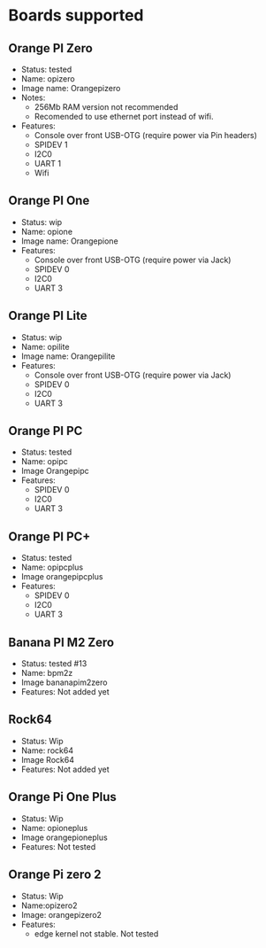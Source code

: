 # Boards supported

## Orange PI Zero 

- Status: tested
- Name: opizero
- Image name: Orangepizero
- Notes:
    -  256Mb RAM version not recommended
    -  Recomended to use ethernet port instead of wifi. 
- Features:
    - Console over front USB-OTG (require power via Pin headers)
    - SPIDEV 1 
    - I2C0
    - UART 1
    - Wifi

## Orange PI One

- Status: wip
- Name: opione
- Image name: Orangepione
- Features:
    - Console over front USB-OTG (require power via Jack)
    - SPIDEV 0 
    - I2C0
    - UART 3


## Orange PI Lite

- Status: wip
- Name: opilite
- Image name: Orangepilite
- Features:
    - Console over front USB-OTG (require power via Jack)
    - SPIDEV 0 
    - I2C0
    - UART 3

## Orange PI PC

- Status: tested
- Name: opipc
- Image Orangepipc
- Features:
    - SPIDEV 0
    - I2C0
    - UART 3

## Orange PI PC+

- Status: tested
- Name: opipcplus
- Image orangepipcplus
- Features:
    - SPIDEV 0
    - I2C0
    - UART 3

## Banana PI M2 Zero

- Status: tested #13
- Name: bpm2z
- Image bananapim2zero
- Features:
    Not added yet

## Rock64

- Status: Wip
- Name: rock64
- Image Rock64
- Features:
    Not added yet

## Orange Pi One Plus

- Status: Wip
- Name: opioneplus
- Image orangepioneplus
- Features:
    Not tested

## Orange Pi zero 2

- Status: Wip
- Name:opizero2
- Image: orangepizero2
- Features:
    - edge kernel not stable.
    Not tested